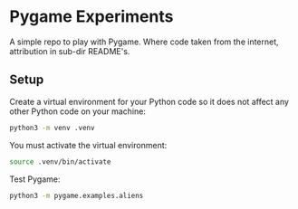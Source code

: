 # Pygame Experiments

A simple repo to play with Pygame. Where code taken from the internet, attribution in sub-dir README's.

## Setup

Create a virtual environment for your Python code so it does not affect any other Python code on your machine:

```sh
python3 -m venv .venv
```

You must activate the virtual environment:

```sh
source .venv/bin/activate
```

Test Pygame:

```sh
python3 -m pygame.examples.aliens
```


